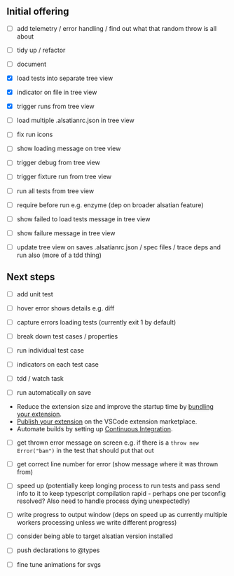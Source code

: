 ## Initial offering

- [ ] add telemetry / error handling / find out what that random throw is all about
- [ ] tidy up / refactor
- [ ] document
- [x] load tests into separate tree view
- [x] indicator on file in tree view
- [x] trigger runs from tree view

- [ ] load multiple .alsatianrc.json in tree view
- [ ] fix run icons
- [ ] show loading message on tree view

- [ ] trigger debug from tree view
- [ ] trigger fixture run from tree view
- [ ] run all tests from tree view

- [ ] require before run e.g. enzyme (dep on broader alsatian feature)
- [ ] show failed to load tests message in tree view
- [ ] show failure message in tree view

- [ ] update tree view on saves .alsatianrc.json / spec files / trace deps and run also (more of a tdd thing)

## Next steps

- [ ] add unit test

- [ ] hover error shows details e.g. diff
- [ ] capture errors loading tests (currently exit 1 by default)

- [ ] break down test cases / properties
- [ ] run individual test case
- [ ] indicators on each test case

- [ ] tdd / watch task
- [ ] run automatically on save

 * Reduce the extension size and improve the startup time by [bundling your extension](https://code.visualstudio.com/api/working-with-extensions/bundling-extension).
 * [Publish your extension](https://code.visualstudio.com/api/working-with-extensions/publishing-extension) on the VSCode extension marketplace.
 * Automate builds by setting up [Continuous Integration](https://code.visualstudio.com/api/working-with-extensions/continuous-integration).

- [ ] get thrown error message on screen e.g. if there is a `throw new Error("bam")` in the test that should put that out
- [ ] get correct line number for error (show message where it was thrown from)

- [ ] speed up (potentially keep longing process to run tests and pass send info to it to keep typescript compilation rapid - perhaps one per tsconfig resolved? Also need to handle process dying unexpectedly)
- [ ] write progress to output window (deps on speed up as currently multiple workers processing unless we write different progress)

- [ ] consider being able to target alsatian version installed

- [ ] push declarations to @types

- [ ] fine tune animations for svgs
